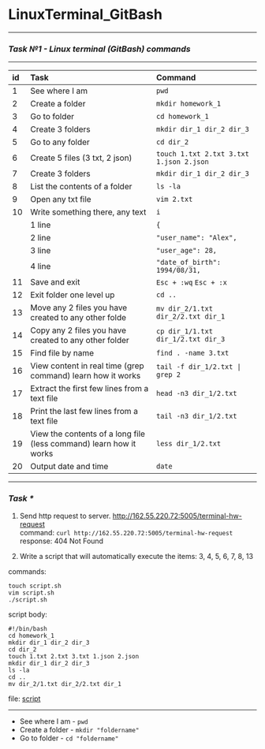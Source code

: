 # LinuxTerminal_GitBash
__________________________________________________________________________________
### **_Task №1 - Linux terminal (GitBash) commands_**
__________________________________________________________________________________
| id |  Task    | Command   |
| :---   | :--- | :--- |
| 1 | See where I am   | `pwd`   |
| 2 | Create a folder   | `mkdir homework_1`   |
| 3 | Go to folder   | `cd homework_1`   |
| 4 | Create 3 folders   | `mkdir dir_1 dir_2 dir_3`   |
| 5 | Go to any folder   | `cd dir_2`   |
| 6 | Create 5 files (3 txt, 2 json)   | `touch 1.txt 2.txt 3.txt 1.json 2.json`   |
| 7 | Create 3 folders    | `mkdir dir_1 dir_2 dir_3`   |
| 8 | List the contents of a folder   | `ls -la`   |
| 9 | Open any txt file   | `vim 2.txt`   |
| 10 | Write something there, any text   | `i`    |
|  |  1 line  | `{` |
|  |  2 line  | `"user_name": "Alex",`  |
|  |  3 line  | `"user_age": 28,`  |
|  |  4 line  | `"date_of_birth": 1994/08/31,`  |
| 11 | Save and exit   | `Esc + :wq` `Esc + :x`   |
| 12 | Exit folder one level up   | `cd ..`   |
| 13 | Move any 2 files you have created to any other folde   | `mv dir_2/1.txt dir_2/2.txt dir_1`   |
| 14 | Copy any 2 files you have created to any other folder   | `cp dir_1/1.txt dir_1/2.txt dir_3`   |
| 15 | Find file by name   | `find . -name 3.txt`   |
| 16 | View content in real time (grep command) learn how it works   | `tail -f dir_1/2.txt \| grep 2`   |
| 17 | Extract the first few lines from a text file   | `head -n3 dir_1/2.txt`   |
| 18 | Print the last few lines from a text file   | `tail -n3 dir_1/2.txt`   |
| 19 | View the contents of a long file (less command) learn how it works   | `less dir_1/2.txt`   |
| 20 | Output date and time   | `date`   |

__________________________________________________________________________________


### **_Task *_**

1. Send http request to server. http://162.55.220.72:5005/terminal-hw-request  
command: `curl http://162.55.220.72:5005/terminal-hw-request`   
response: 404 Not Found  


2. Write a script that will automatically execute the items: 3, 4, 5, 6, 7, 8, 13

commands:
```
touch script.sh  
vim script.sh  
./script.sh  
```
script body:
```
#!/bin/bash  
cd homework_1  
mkdir dir_1 dir_2 dir_3  
cd dir_2  
touch 1.txt 2.txt 3.txt 1.json 2.json  
mkdir dir_1 dir_2 dir_3   
ls -la  
cd ..  
mv dir_2/1.txt dir_2/2.txt dir_1  
```
file: [script](https://github.com/AlekseiRbo/LinuxTerminal_GitBash1/blob/45fc4318f5b3002108dfcf1e172c028da808fc2b/script.sh "script")


__________________________________________________________________________________

* See where I am - `pwd`  
* Create a folder - `mkdir "foldername"`  
* Go to folder - `cd "foldername"`
